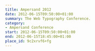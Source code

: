 ```yaml
---
title: Ampersand 2012
date: 2012-06-15T09:50:00+01:00
summary: The Web Typography Conference.
category:
- Ampersand Conference
start: 2012-06-15T09:50:00+01:00
end: 2012-06-15T18:45:00+01:00
place_id: 9c2xrvf6+fg
---
```

